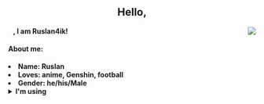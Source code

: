 <body>
<br>
 <br>
<!-- <img src="https://i.imgur.com/jx17oHT.gif"> -->
<div>
<h2 align="center"><b> Hello,</h2>
<img src="https://raw.githubusercontent.com/MartinHeinz/MartinHeinz/master/wave.gif" width="10px">, I am Ruslan4ik!
<img src="https://64.media.tumblr.com/d78024046c454cdcc6d67470c8b9afaf/03f16b8a970a5266-4a/s540x810/52371c5da413de01376cf2ec0811c485a53383ca.gif" align="right">
 <h4>About me:</h4>
<li>
 <b>Name:</b> Ruslan</li>
<li>
<b>Loves:</b> anime, Genshin, football
</li>
<li>
<b>Gender:</b> he/his/Male
</li>
<details>
 <summary>I'm using</summary>
  <p align="left">
  <summary><p>Python</p></summary>
  <summary><p>Django</p></summary>
  <summary><p>Sqlalchemy</p></summary>
  <summary><p>Aiogram</p></summary>
  <summary><p>C++</p></summary>
  <summary><p>SQLite3</p></summary>
 </p>
</details>
</div>
<div>
